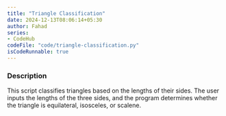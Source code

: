 ```yaml
---
title: "Triangle Classification"
date: 2024-12-13T08:06:14+05:30
author: Fahad
series:
- CodeHub
codeFile: "code/triangle-classification.py"
isCodeRunnable: true
---
```


### Description
This script classifies triangles based on the lengths of their sides. The user inputs the lengths of the three sides, and the program determines whether the triangle is equilateral, isosceles, or scalene.
